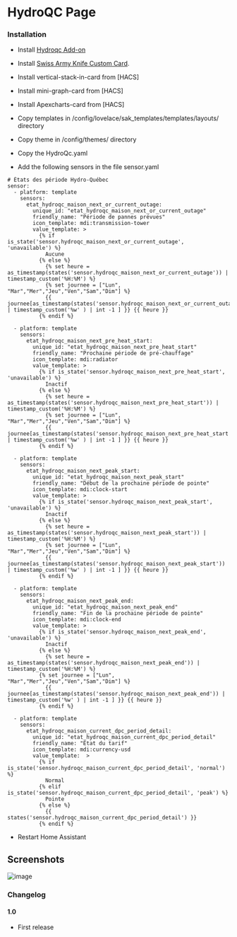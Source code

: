 # HydroQC Page

### Installation

- Install [Hydroqc Add-on](https://hydroqc.ca/fr/docs/installation/hass-addon/) 
- Install [Swiss Army Knife Custom Card](https://github.com/amoebelabs/swiss-army-knife-card/).
- Install vertical-stack-in-card from [HACS]
- Install mini-graph-card from [HACS]
- Install Apexcharts-card from [HACS] 
- Copy templates in /config/lovelace/sak_templates/templates/layouts/ directory
- Copy theme in /config/themes/ directory
- Copy the HydroQc.yaml

- Add the following sensors in the file sensor.yaml

```
# États des période Hydro-Québec
sensor:
  - platform: template
    sensors:
      etat_hydroqc_maison_next_or_current_outage:
        unique_id: "etat_hydroqc_maison_next_or_current_outage"
        friendly_name: "Période de pannes prévues"
        icon_template: mdi:transmission-tower
        value_template: >
          {% if is_state('sensor.hydroqc_maison_next_or_current_outage', 'unavailable') %}
            Aucune 
          {% else %}
            {% set heure = as_timestamp(states('sensor.hydroqc_maison_next_or_current_outage')) | timestamp_custom('%H:%M') %}
            {% set journee = ["Lun", "Mar","Mer","Jeu","Ven","Sam","Dim"] %}
            {{ journee[as_timestamp(states('sensor.hydroqc_maison_next_or_current_outage')) | timestamp_custom('%w' ) | int -1 ] }} {{ heure }}
          {% endif %}
        
  - platform: template
    sensors:
      etat_hydroqc_maison_next_pre_heat_start:
        unique_id: "etat_hydroqc_maison_next_pre_heat_start"
        friendly_name: "Prochaine période de pré-chauffage"
        icon_template: mdi:radiator
        value_template: >
          {% if is_state('sensor.hydroqc_maison_next_pre_heat_start', 'unavailable') %}
            Inactif
          {% else %}
            {% set heure = as_timestamp(states('sensor.hydroqc_maison_next_pre_heat_start')) | timestamp_custom('%H:%M') %}
            {% set journee = ["Lun", "Mar","Mer","Jeu","Ven","Sam","Dim"] %}
            {{ journee[as_timestamp(states('sensor.hydroqc_maison_next_pre_heat_start')) | timestamp_custom('%w' ) | int -1 ] }} {{ heure }}
          {% endif %}
        
  - platform: template
    sensors:
      etat_hydroqc_maison_next_peak_start:
        unique_id: "etat_hydroqc_maison_next_peak_start"
        friendly_name: "Début de la prochaine période de pointe"
        icon_template: mdi:clock-start
        value_template: >
          {% if is_state('sensor.hydroqc_maison_next_peak_start', 'unavailable') %}
            Inactif
          {% else %}
            {% set heure = as_timestamp(states('sensor.hydroqc_maison_next_peak_start')) | timestamp_custom('%H:%M') %}
            {% set journee = ["Lun", "Mar","Mer","Jeu","Ven","Sam","Dim"] %}
            {{ journee[as_timestamp(states('sensor.hydroqc_maison_next_peak_start')) | timestamp_custom('%w' ) | int -1 ] }} {{ heure }}
          {% endif %}
        
  - platform: template
    sensors:
      etat_hydroqc_maison_next_peak_end:
        unique_id: "etat_hydroqc_maison_next_peak_end"
        friendly_name: "Fin de la prochaine période de pointe"
        icon_template: mdi:clock-end
        value_template: >
          {% if is_state('sensor.hydroqc_maison_next_peak_end', 'unavailable') %}
            Inactif
          {% else %}
            {% set heure = as_timestamp(states('sensor.hydroqc_maison_next_peak_end')) | timestamp_custom('%H:%M') %}
          {% set journee = ["Lun", "Mar","Mer","Jeu","Ven","Sam","Dim"] %}
            {{ journee[as_timestamp(states('sensor.hydroqc_maison_next_peak_end')) | timestamp_custom('%w' ) | int -1 ] }} {{ heure }}
          {% endif %}
        
  - platform: template
    sensors:
      etat_hydroqc_maison_current_dpc_period_detail:
        unique_id: "etat_hydroqc_maison_current_dpc_period_detail"
        friendly_name: "État du tarif"
        icon_template: mdi:currency-usd
        value_template:  >
          {% if is_state('sensor.hydroqc_maison_current_dpc_period_detail', 'normal') %}
            Normal
          {% elif is_state('sensor.hydroqc_maison_current_dpc_period_detail', 'peak') %}
            Pointe
          {% else %}
            {{ states('sensor.hydroqc_maison_current_dpc_period_detail') }}
          {% endif %}             
```

- Restart Home Assistant

## Screenshots

![image](https://user-images.githubusercontent.com/83040228/217979577-b81bfa99-fd84-49da-86ef-5ac7b9501229.jpeg)

### Changelog
#### 1.0
- First release

